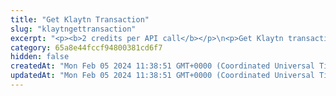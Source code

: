 ```yaml
---
title: "Get Klaytn Transaction"
slug: "klaytngettransaction"
excerpt: "<p><b>2 credits per API call</b></p>\n<p>Get Klaytn transaction by transaction hash.</p>"
category: 65a8e44fccf94800381cd6f7
hidden: false
createdAt: "Mon Feb 05 2024 11:38:51 GMT+0000 (Coordinated Universal Time)"
updatedAt: "Mon Feb 05 2024 11:38:51 GMT+0000 (Coordinated Universal Time)"
---
```


